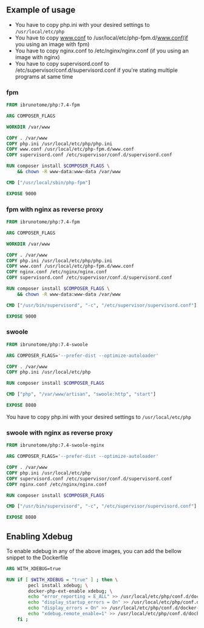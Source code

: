 ## Example of usage

- You have to copy php.ini with your desired settings to `/usr/local/etc/php`
- You have to copy www.conf to /usr/local/etc/php-fpm.d/www.conf(if you using an image with fpm)
- You have to copy nginx.conf to /etc/nginx/nginx.conf (if you using an image with nginx)
- You have to copy supervisord.conf to /etc/supervisor/conf.d/supervisord.conf if you're stating multiple programs at same time

### fpm

```Dockerfile
FROM ibrunotome/php:7.4-fpm

ARG COMPOSER_FLAGS

WORKDIR /var/www

COPY . /var/www
COPY php.ini /usr/local/etc/php/php.ini
COPY www.conf /usr/local/etc/php-fpm.d/www.conf
COPY supervisord.conf /etc/supervisor/conf.d/supervisord.conf

RUN composer install $COMPOSER_FLAGS \
    && chown -R www-data:www-data /var/www

CMD ["/usr/local/sbin/php-fpm"]

EXPOSE 9000
```

### fpm with nginx as reverse proxy

```Dockerfile
FROM ibrunotome/php:7.4-fpm

ARG COMPOSER_FLAGS

WORKDIR /var/www

COPY . /var/www
COPY php.ini /usr/local/etc/php/php.ini
COPY www.conf /usr/local/etc/php-fpm.d/www.conf
COPY nginx.conf /etc/nginx/nginx.conf
COPY supervisord.conf /etc/supervisor/conf.d/supervisord.conf

RUN composer install $COMPOSER_FLAGS \
    && chown -R www-data:www-data /var/www

CMD ["/usr/bin/supervisord", "-c", "/etc/supervisor/supervisord.conf"]

EXPOSE 9000
```

### swoole

```Dockerfile
FROM ibrunotome/php:7.4-swoole

ARG COMPOSER_FLAGS='--prefer-dist --optimize-autoloader'

COPY . /var/www
COPY php.ini /usr/local/etc/php

RUN composer install $COMPOSER_FLAGS

CMD ["php", "/var/www/artisan", "swoole:http", "start"]

EXPOSE 8080
```

You have to copy php.ini with your desired settings to `/usr/local/etc/php`

### swoole with nginx as reverse proxy

```Dockerfile
FROM ibrunotome/php:7.4-swoole-nginx

ARG COMPOSER_FLAGS='--prefer-dist --optimize-autoloader'

COPY . /var/www
COPY php.ini /usr/local/etc/php
COPY supervisord.conf /etc/supervisor/conf.d/supervisord.conf
COPY nginx.conf /etc/nginx/nginx.conf

RUN composer install $COMPOSER_FLAGS

CMD ["/usr/bin/supervisord", "-c", "/etc/supervisor/supervisord.conf"]

EXPOSE 8080
```

## Enabling Xdebug

To enable xdebug in any of the above images, you can add the bellow snippet to the Dockerfile

```Dockerfile
ARG WITH_XDEBUG=true

RUN if [ $WITH_XDEBUG = "true" ] ; then \
        pecl install xdebug; \
        docker-php-ext-enable xdebug; \
        echo "error_reporting = E_ALL" >> /usr/local/etc/php/conf.d/docker-php-ext-xdebug.ini; \
        echo "display_startup_errors = On" >> /usr/local/etc/php/conf.d/docker-php-ext-xdebug.ini; \
        echo "display_errors = On" >> /usr/local/etc/php/conf.d/docker-php-ext-xdebug.ini; \
        echo "xdebug.remote_enable=1" >> /usr/local/etc/php/conf.d/docker-php-ext-xdebug.ini; \
    fi ;
```

